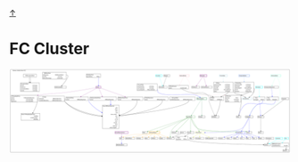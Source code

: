 <a class="top-link hide" href="#top">↑</a>
<a name="top"></a>

# FC Cluster


![fc](./facilityCobot-v022-fc-cluster.svg)
